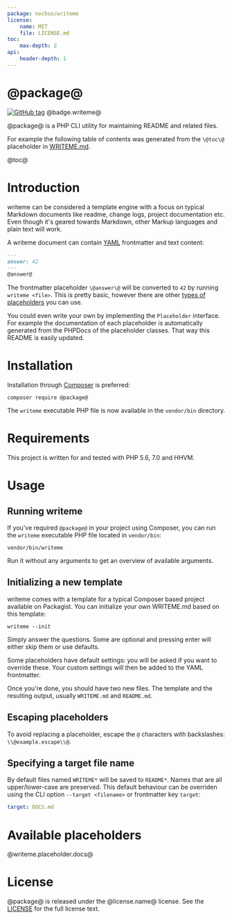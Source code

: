 ```yaml
---
package: nochso/writeme
license:
    name: MIT
    file: LICENSE.md
toc:
    max-depth: 2
api:
    header-depth: 1
---
```

# @package@

[![GitHub tag](https://img.shields.io/github/tag/@package@.svg)](https://github.com/@package@/releases)
@badge.writeme@

@package@ is a PHP CLI utility for maintaining README and related files.

For example the following table of contents was generated from the `\@toc\@` placeholder in [WRITEME.md](WRITEME.md).

@toc@

# Introduction
writeme can be considered a template engine with a focus on typical Markdown documents like readme, change logs,
project documentation etc. Even though it's geared towards Markdown, other Markup languages and plain text will work.

A writeme document can contain [YAML](https://learnxinyminutes.com/docs/yaml/) frontmatter and text content:

```markdown
---
answer: 42
---
@answer@
```
The frontmatter placeholder `\@answer\@` will be converted to `42` by running `writeme <file>`. This is pretty basic,
however there are other [types of placeholders](#available-placeholders) you can use.

You could even write your own by implementing the `Placeholder` interface. For example the documentation of each
placeholder is automatically generated from the PHPDocs of the placeholder classes. That way this README is easily
updated.
# Installation
Installation through [Composer](https://getcomposer.org/) is preferred:

    composer require @package@

The `writeme` executable PHP file is now available in the `vendor/bin` directory.

# Requirements
This project is written for and tested with PHP 5.6, 7.0 and HHVM.

# Usage

## Running writeme

If you've required `@package@` in your project using Composer, you can run the `writeme` executable PHP file located in
`vendor/bin`:

    vendor/bin/writeme

Run it without any arguments to get an overview of available arguments.

## Initializing a new template
writeme comes with a template for a typical Composer based project available on Packagist. You can initialize
your own WRITEME.md based on this template:

    writeme --init

Simply answer the questions. Some are optional and pressing enter will either skip them or use defaults.

Some placeholders have default settings: you will be asked if you want to override these. Your custom settings will
then be added to the YAML frontmatter.

Once you're done, you should have two new files. The template and the resulting output, usually `WRITEME.md` and
`README.md`.

## Escaping placeholders
To avoid replacing a placeholder, escape the `@` characters with backslashes: `\\@example.escape\\@`.

## Specifying a target file name

By default files named `WRITEME*` will be saved to `README*`. Names that are all upper/lower-case are preserved.
This default behaviour can be overriden using the CLI option `--target <filename>` or frontmatter key `target`:

```yaml
target: DOCS.md
```

# Available placeholders
@writeme.placeholder.docs@

# License
@package@ is released under the @license.name@ license. See the [LICENSE](@license.file@) for the full license text.
